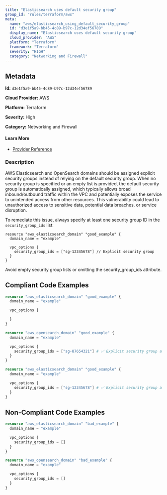 ```yaml
---
title: "Elasticsearch uses default security group"
group_id: "rules/terraform/aws"
meta:
  name: "aws/elasticsearch_using_default_security_group"
  id: "d3e1f5a9-bb45-4c89-b97c-12d34ef56789"
  display_name: "Elasticsearch uses default security group"
  cloud_provider: "AWS"
  platform: "Terraform"
  framework: "Terraform"
  severity: "HIGH"
  category: "Networking and Firewall"
---
```

## Metadata

**Id:** `d3e1f5a9-bb45-4c89-b97c-12d34ef56789`

**Cloud Provider:** AWS

**Platform:** Terraform

**Severity:** High

**Category:** Networking and Firewall

#### Learn More

 - [Provider Reference](https://registry.terraform.io/providers/hashicorp/aws/latest/docs/resources/elasticsearch_domain#vpc_options)

### Description

 AWS Elasticsearch and OpenSearch domains should be assigned explicit security groups instead of relying on the default security group. When no security group is specified or an empty list is provided, the default security group is automatically assigned, which typically allows broad inbound/outbound traffic within the VPC and potentially exposes the service to unintended access from other resources. This vulnerability could lead to unauthorized access to sensitive data, potential data breaches, or service disruption.

To remediate this issue, always specify at least one security group ID in the `security_group_ids` list:

```
resource "aws_elasticsearch_domain" "good_example" {
  domain_name = "example"

  vpc_options {
    security_group_ids = ["sg-12345678"] // Explicit security group
  }
}
```

Avoid empty security group lists or omitting the security_group_ids attribute.


## Compliant Code Examples
```terraform
resource "aws_elasticsearch_domain" "good_example" {
  domain_name = "example"

  vpc_options {

  }
}

```

```terraform
resource "aws_opensearch_domain" "good_example" {
  domain_name = "example"

  vpc_options {
    security_group_ids = ["sg-87654321"] # ✅ Explicit security group assigned
  }
}

```

```terraform
resource "aws_elasticsearch_domain" "good_example" {
  domain_name = "example"

  vpc_options {
    security_group_ids = ["sg-12345678"] # ✅ Explicit security group assigned
  }
}

```
## Non-Compliant Code Examples
```terraform
resource "aws_elasticsearch_domain" "bad_example" {
  domain_name = "example"

  vpc_options {
    security_group_ids = []
  }
}

resource "aws_opensearch_domain" "bad_example" {
  domain_name = "example"

  vpc_options {
    security_group_ids = []
  }
}

```